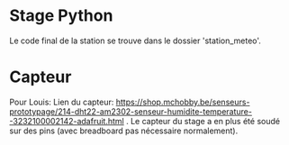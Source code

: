 # Stage Python
Le code final de la station se trouve dans le dossier 'station_meteo'.

# Capteur
Pour Louis: Lien du capteur: https://shop.mchobby.be/senseurs-prototypage/214-dht22-am2302-senseur-humidite-temperature--3232100002142-adafruit.html . Le capteur du stage a en plus été soudé sur des pins (avec breadboard pas nécessaire normalement).
